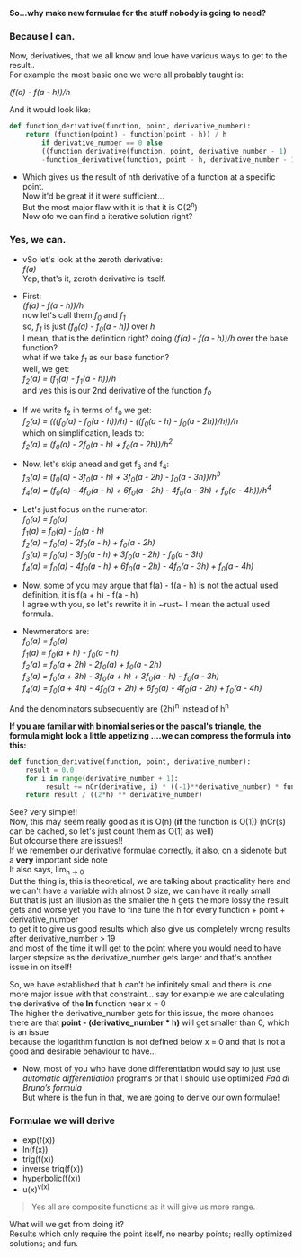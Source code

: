 **So...why make new formulae for the stuff nobody is going to need?**  
### Because I can.

Now, derivatives, that we all know and love have various ways to get to the result..  
For example the most basic one we were all probably taught is:

*(f(a) - f(a - h))/h*

And it would look like:
```python
def function_derivative(function, point, derivative_number):
    return (function(point) - function(point - h)) / h
        if derivative_number == 0 else
        ((function_derivative(function, point, derivative_number - 1)
        -function_derivative(function, point - h, derivative_number - 1)) / h)
```

- Which gives us the result of nth derivative of a function at a specific point.  
Now it'd be great if it were sufficient...  
But the most major flaw with it is that it is O(2<sup>n</sup>)  
Now ofc we can find a iterative solution right?

### Yes, we can.

- vSo let's look at the zeroth derivative:  
*f(a)*  
Yep, that's it, zeroth derivative is itself.

- First:  
*(f(a) - f(a - h))/h*  
now let's call them *f<sub>0</sub>* and *f<sub>1</sub>*  
so, *f<sub>1</sub>* is just *(f<sub>0</sub>(a) - f<sub>0</sub>(a - h))* over *h*  
I mean, that is the definition right? doing *(f(a) - f(a - h))/h* over the base function?  
what if we take *f<sub>1</sub>* as our base function?  
well, we get:  
*f<sub>2</sub>(a) = (f<sub>1</sub>(a) - f<sub>1</sub>(a - h))/h*  
and yes this is our 2nd derivative of the function *f<sub>0</sub>*

- If we write f<sub>2</sub> in terms of f<sub>0</sub> we get:  
*f<sub>2</sub>(a) = (((f<sub>0</sub>(a) - f<sub>0</sub>(a - h))/h) - ((f<sub>0</sub>(a - h) - f<sub>0</sub>(a - 2h))/h))/h*  
which on simplification, leads to:  
*f<sub>2</sub>(a) = (f<sub>0</sub>(a) - 2f<sub>0</sub>(a - h) + f<sub>0</sub>(a - 2h))/h<sup>2</sup>*

- Now, let's skip ahead and get f<sub>3</sub> and f<sub>4</sub>:  
*f<sub>3</sub>(a) = (f<sub>0</sub>(a) - 3f<sub>0</sub>(a - h) + 3f<sub>0</sub>(a - 2h) - f<sub>0</sub>(a - 3h))/h<sup>3</sup>*  
*f<sub>4</sub>(a) = (f<sub>0</sub>(a) - 4f<sub>0</sub>(a - h) + 6f<sub>0</sub>(a - 2h) - 4f<sub>0</sub>(a - 3h) + f<sub>0</sub>(a - 4h))/h<sup>4</sup>*  

- Let's just focus on the numerator:  
*f<sub>0</sub>(a) = f<sub>0</sub>(a)  
f<sub>1</sub>(a) = f<sub>0</sub>(a) - f<sub>0</sub>(a - h)  
f<sub>2</sub>(a) = f<sub>0</sub>(a) - 2f<sub>0</sub>(a - h) + f<sub>0</sub>(a - 2h)  
f<sub>3</sub>(a) = f<sub>0</sub>(a) - 3f<sub>0</sub>(a - h) + 3f<sub>0</sub>(a - 2h) - f<sub>0</sub>(a - 3h)  
f<sub>4</sub>(a) = f<sub>0</sub>(a) - 4f<sub>0</sub>(a - h) + 6f<sub>0</sub>(a - 2h) - 4f<sub>0</sub>(a - 3h) + f<sub>0</sub>(a - 4h)*

- Now, some of you may argue that f(a) - f(a - h) is not the actual used definition, it is f(a + h) - f(a - h)  
I agree with you, so let's rewrite it in ~rust~ I mean the actual used formula.  

- Newmerators are:  
*f<sub>0</sub>(a) = f<sub>0</sub>(a)  
f<sub>1</sub>(a) = f<sub>0</sub>(a + h) - f<sub>0</sub>(a - h)  
f<sub>2</sub>(a) = f<sub>0</sub>(a + 2h) - 2f<sub>0</sub>(a) + f<sub>0</sub>(a - 2h)  
f<sub>3</sub>(a) = f<sub>0</sub>(a + 3h) - 3f<sub>0</sub>(a + h) + 3f<sub>0</sub>(a - h) - f<sub>0</sub>(a - 3h)  
f<sub>4</sub>(a) = f<sub>0</sub>(a + 4h) - 4f<sub>0</sub>(a + 2h) + 6f<sub>0</sub>(a) - 4f<sub>0</sub>(a - 2h) + f<sub>0</sub>(a - 4h)*

And the denominators subsequently are (2h)<sup>n</sup> instead of h<sup>n</sup>

**If you are familiar with binomial series or the pascal's triangle, the formula might look a little **appetizing** ....we can compress the formula into this:**
```python
def function_derivative(function, point, derivative_number):
    result = 0.0
    for i in range(derivative_number + 1):
         result += nCr(derivative, i) * ((-1)**derivative_number) * function(point + derivative_number*h - 2*i*h)
    return result / ((2*h) ** derivative_number)
```

See? very simple!!  
Now, this may seem really good as it is O(n) (**if** the function is O(1)) (nCr(s) can be cached, so let's just count them as O(1) as well)  
But ofcourse there are issues!!  
If we remember our derivative formulae correctly, it also, on a sidenote but a **very** important side note  
It also says, lim<sub>h -> 0</sub>  
But the thing is, this is theoretical, we are talking about practicality here and we can't have a variable with almost 0 size, we can have it really small  
But that is just an illusion as the smaller the h gets the more lossy the result gets and worse yet you have to fine tune the h for every function + point + derivative_number  
to get it to give us good results which also give us completely wrong results after derivative_number > 19  
and most of the time it will get to the point where you would need to have larger stepsize as the derivative_number gets larger and that's another issue in on itself!  

So, we have established that h can't be infinitely small and there is one more major issue with that constraint...
say for example we are calculating the derivative of the **ln** function near x = 0  
The higher the derivative_number gets for this issue, the more chances there are that **point - (derivative_number * h)** will get smaller than 0, which is an issue  
because the logarithm function is not defined below x = 0 and that is not a good and desirable behaviour to have...

- Now, most of you who have done differentiation would say to just use *automatic differentiation* programs or that I should use optimized *Faà di Bruno’s formula*  
But where is the fun in that, we are going to derive our own formulae!

### Formulae we will derive
- exp(f(x))
- ln(f(x))
- trig(f(x))
- inverse trig(f(x))
- hyperbolic(f(x))
- u(x)<sup>v(x)</sup>  
> Yes all are composite functions as it will give us more range.

What will we get from doing it?  
Results which only require the point itself, no nearby points; really optimized solutions; and fun.

